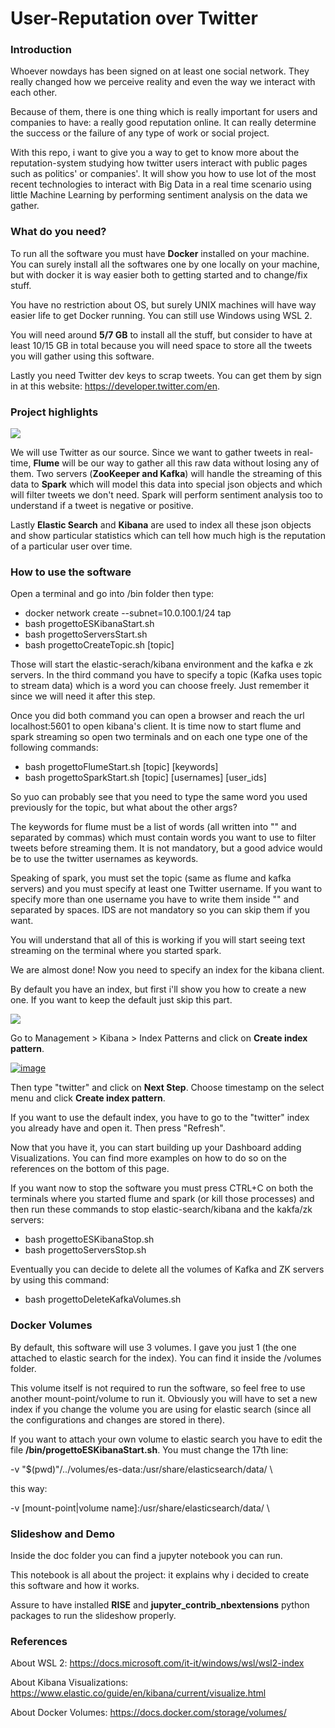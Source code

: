 # User-Reputation over Twitter

<h3>Introduction</h3>

Whoever nowdays has been signed on at least one social network. They really changed how we perceive reality and even the way we interact with each other. 

Because of them, there is one thing which is really important for users and companies to have: a really good reputation online. It can really determine the success or the failure of any type of work or social project.

With this repo, i want to give you a way to get to know more about the reputation-system studying how twitter users interact with public pages such as politics' or companies'. It will show you how to use lot of the most recent technologies to interact with Big Data in a real time scenario using little Machine Learning by performing sentiment analysis on the data we gather.

<h3>What do you need?</h3>

To run all the software you must have <b>Docker</b> installed on your machine. You can surely install all the softwares one by one locally on your machine, but with docker it is way easier both to getting started and to change/fix stuff.

You have no restriction about OS, but surely UNIX machines will have way easier life to get Docker running. You can still use Windows using WSL 2.

You will need around <b>5/7 GB</b> to install all the stuff, but consider to have at least 10/15 GB in total because you will need space to store all the tweets you will gather using this software.

Lastly you need Twitter dev keys to scrap tweets. You can get them by sign in at this website: https://developer.twitter.com/en.

<h3>Project highlights</h3>

<img src="https://github.com/Mirkesx/tap-progetto/blob/master/images/tap-progetto.png">

We will use Twitter as our source. Since we want to gather tweets in real-time, <b>Flume</b> will be our way to gather all this raw data without losing any of them. Two servers (<b>ZooKeeper and Kafka</b>) will handle the streaming of this data to <b>Spark</b> which will model this data into special json objects and which will filter tweets we don't need. Spark will perform sentiment analysis too to understand if a tweet is negative or positive.

Lastly <b>Elastic Search</b> and <b>Kibana</b> are used to index all these json objects and show particular statistics which can tell how much high is the reputation of a particular user over time.

<h3>How to use the software</h3>

Open a terminal and go into /bin folder then type:

- docker network create --subnet=10.0.100.1/24 tap
- bash progettoESKibanaStart.sh
- bash progettoServersStart.sh
- bash progettoCreateTopic.sh [topic]

Those will start the elastic-serach/kibana environment and the kafka e zk servers. In the third command you have to specify a topic (Kafka uses topic to stream data) which is a word you can choose freely. Just remember it since we will need it after this step.

Once you did both command you can open a browser and reach the url localhost:5601 to open kibana's client. It is time now to start flume and spark streaming so open two terminals and on each one type one of the following commands:

- bash progettoFlumeStart.sh [topic] [keywords]
- bash progettoSparkStart.sh [topic] [usernames] [user_ids]

So yuo can probably see that you need to type the same word you used previously for the topic, but what about the other args?

The keywords for flume must be a list of words (all written into "" and separated by commas) which must contain words you want to use to filter tweets before streaming them. It is not mandatory, but a good advice would be to use the twitter usernames as keywords.

Speaking of spark, you must set the topic (same as flume and kafka servers) and you must specify at least one Twitter username. If you want to specify more than one username you have to write them inside "" and separated by spaces. IDS are not mandatory so you can skip them if you want.

You will understand that all of this is working if you will start seeing text streaming on the terminal where you started spark.

We are almost done! Now you need to specify an index for the kibana client.

By default you have an index, but first i'll show you how to create a new one. If you want to keep the default just skip this part.

<img src="https://i.ibb.co/z7mF7L6/image.png">

Go to Management > Kibana > Index Patterns and click on <b>Create index pattern</b>.

<a href="https://ibb.co/DD321w6"><img src="https://i.ibb.co/VWX4LMh/image.png" alt="image" border="0"></a>

Then type "twitter" and click on <b>Next Step</b>. Choose timestamp on the select menu and click <b>Create index pattern</b>.

If you want to use the default index, you have to go to the "twitter" index you already have and open it. Then press "Refresh".

Now that you have it, you can start building up your Dashboard adding Visualizations. You can find more examples on how to do so on the references on the bottom of this page.

If you want now to stop the software you must press CTRL+C on both the terminals where you started flume and spark (or kill those processes) and then run these commands to stop elastic-search/kibana and the kakfa/zk servers:

- bash progettoESKibanaStop.sh
- bash progettoServersStop.sh

Eventually you can decide to delete all the volumes of Kafka and ZK servers by using this command:

- bash progettoDeleteKafkaVolumes.sh

<h3>Docker Volumes</h3>

By default, this software will use 3 volumes. I gave you just 1 (the one attached to elastic search for the index). You can find it inside the /volumes folder.

This volume itself is not required to run the software, so feel free to use another mount-point/volume to run it. Obviously you will have to set a new index if you change the volume you are using for elastic search (since all the configurations and changes are stored in there).

If you want to attach your own volume to elastic search you have to edit the file <b>/bin/progettoESKibanaStart.sh</b>. You must change the 17th line:

-v "$(pwd)"/../volumes/es-data:/usr/share/elasticsearch/data/ \

this way:

-v [mount-point|volume name]:/usr/share/elasticsearch/data/ \

<h3>Slideshow and Demo</h3>

Inside the doc folder you can find a jupyter notebook you can run. 

This notebook is all about the project: it explains why i decided to create this software and how it works. 


Assure to have installed <b>RISE</b> and <b>jupyter_contrib_nbextensions</b> python packages to run the slideshow properly.

<h3>References</h3>

About WSL 2: https://docs.microsoft.com/it-it/windows/wsl/wsl2-index

About Kibana Visualizations: https://www.elastic.co/guide/en/kibana/current/visualize.html

About Docker Volumes: https://docs.docker.com/storage/volumes/
